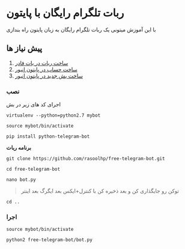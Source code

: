 # ربات تلگرام رایگان با پایتون

با این آموزش میتونی یک ربات تلگرام رایگان به زبان پایتون راه بندازی

## پیش نیاز ها
1. [ساخت ربات در بات فادر](https://t.me/BotFather)
2. [ساخت حساب در پایتون انیور](https://www.pythonanywhere.com/registration/register/beginner/)
3. [ساخت بش جدید در پایتون انیور ](https://www.pythonanywhere.com/user/rasoolhp/consoles/bash/new)
### نصب

اجرای کد های زیر در بش

```
virtualenv --python=python2.7 mybot
```
```
source mybot/bin/activate
```
```
pip install python-telegram-bot
```

**برنامه ربات**

```
git clone https://github.com/rasoolhp/free-telegram-bot.git
```

```
cd free-telegram-bot
```

```
nano bot.py
```
> توکن رو جایگذاری کن و بعد ذخیره کن با کنترل+ایکس بعد ایگرگ بعد اینتر
```
cd ..
```
### اجرا

```
source mybot/bin/activate
```

```
python2 free-telegram-bot/bot.py
```
